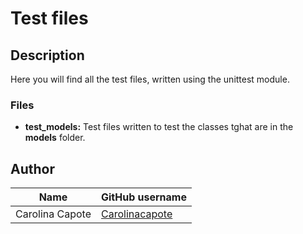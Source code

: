 # Test files

## Description

Here you will find all the test files, written using the unittest module.

### Files

- **test_models:**
Test files written to test the classes tghat are in the **models** folder.

## Author

| Name | GitHub username |
| ------ | ------ |
| Carolina Capote | [Carolinacapote](https://github.com/Carolinacapote) |
